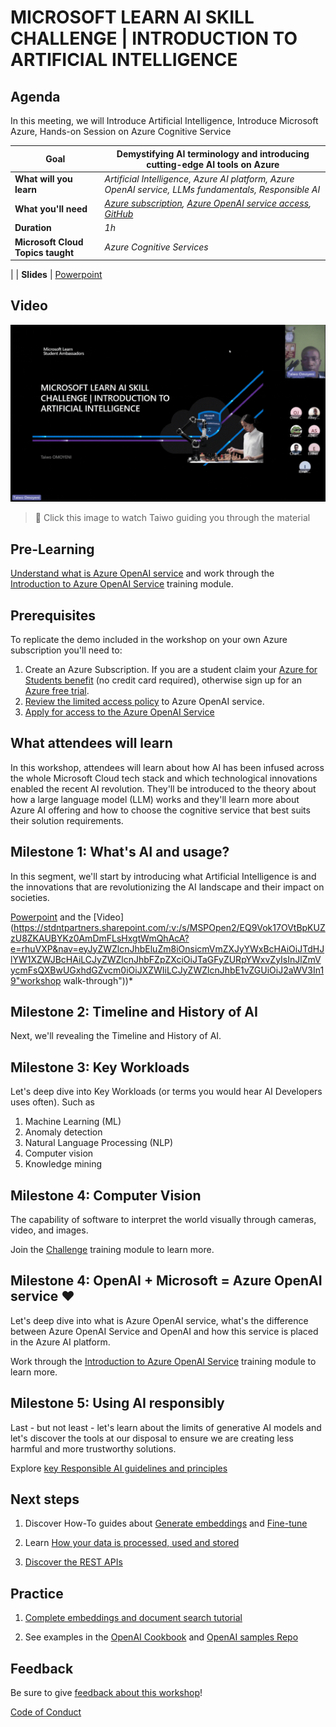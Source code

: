 # MICROSOFT LEARN AI SKILL CHALLENGE | INTRODUCTION TO ARTIFICIAL INTELLIGENCE

## Agenda

In this meeting, we will Introduce Artificial Intelligence,
Introduce Microsoft Azure,
Hands-on Session on Azure Cognitive Service
   

| **Goal**              | Demystifying AI terminology and introducing cutting-edge AI tools on Azure                                    |
| ----------------------------- | --------------------------------------------------------------------- |
| **What will you learn**       | *Artificial Intelligence, Azure AI platform, Azure OpenAI service, LLMs fundamentals, Responsible AI*                                        |
| **What you'll need**          | *[Azure subscription](https://azure.microsoft.com), [Azure OpenAI service access](https://customervoice.microsoft.com/Pages/ResponsePage.aspx?id=v4j5cvGGr0GRqy180BHbR7en2Ais5pxKtso_Pz4b1_xUOFA5Qk1UWDRBMjg0WFhPMkIzTzhKQ1dWNyQlQCN0PWcu), [GitHub](https://github.com/)* |
| **Duration**                  | *1h*                                                                |
| **Microsoft Cloud Topics taught**                  | *Azure Cognitive Services*                                                             
|
| **Slides** | [Powerpoint](slides.pptx) 
                         
## Video

[![workshop walk-through](https://github.com/Shunlexxi/INTRODUCTION-TO-ARTIFICIAL-INTELLIGENCE/blob/54288c2e4117564aed47bdeb6e35542cf416ee41/Microsoft%20Learn%20AI%20Skills%20Challenge%20_%20Introduction%20to%20Artificial%20Intelligence%20(AI).gif)](https://stdntpartners.sharepoint.com/:v:/s/MSPOpen2/EQ9Vok17OVtBpKUZzU8ZKAUBYKz0AmDmFLsHxgtWmQhAcA?e=rhuVXP&nav=eyJyZWZlcnJhbEluZm8iOnsicmVmZXJyYWxBcHAiOiJTdHJlYW1XZWJBcHAiLCJyZWZlcnJhbFZpZXciOiJTaGFyZURpYWxvZyIsInJlZmVycmFsQXBwUGxhdGZvcm0iOiJXZWIiLCJyZWZlcnJhbE1vZGUiOiJ2aWV3In19 "workshop walk-through")
> 🎥 Click this image to watch Taiwo guiding you through the material

## Pre-Learning

[Understand what is Azure OpenAI service](https://learn.microsoft.com/azure/cognitive-services/openai/overview/??wt.mc_id=studentamb_255353) and work through the [Introduction to Azure OpenAI Service](https://learn.microsoft.com/training/modules/explore-azure-openai/??wt.mc_id=studentamb_255353) training module.

## Prerequisites

To replicate the demo included in the workshop on your own Azure subscription you'll need to:
1.	Create an Azure Subscription. If you are a student claim your [Azure for Students benefit](https://azure.microsoft.com/free/students/?wt.mc_id=studentamb_255353) (no credit card required), otherwise sign up for an [Azure free trial](https://azure.microsoft.com/pricing/offers/ms-azr-0044p/?wt.mc_id=studentamb_255353).
2.  [Review the limited access policy](https://learn.microsoft.com/legal/cognitive-services/openai/limited-access?context=%2Fazure%2Fcognitive-services%2Fopenai%2Fcontext%2Fcontext&?wt.mc_id=studentamb_255353) to Azure OpenAI service.
3.	[Apply for access to the Azure OpenAI Service](https://aka.ms/oai/access)

## What attendees will learn

In this workshop, attendees will learn about how AI has been infused across the whole Microsoft Cloud tech stack and which technological innovations enabled the recent AI revolution. They'll be introduced to the theory about how a large language model (LLM) works and they'll learn more about Azure AI offering and how to choose the cognitive service that best suits their solution requirements. 

## Milestone 1: What's AI and usage?

In this segment, we'll start by introducing what Artificial Intelligence is and the innovations that are revolutionizing the AI landscape and their impact on societies.

[Powerpoint](slides.pptx) and the [Video](https://stdntpartners.sharepoint.com/:v:/s/MSPOpen2/EQ9Vok17OVtBpKUZzU8ZKAUBYKz0AmDmFLsHxgtWmQhAcA?e=rhuVXP&nav=eyJyZWZlcnJhbEluZm8iOnsicmVmZXJyYWxBcHAiOiJTdHJlYW1XZWJBcHAiLCJyZWZlcnJhbFZpZXciOiJTaGFyZURpYWxvZyIsInJlZmVycmFsQXBwUGxhdGZvcm0iOiJXZWIiLCJyZWZlcnJhbE1vZGUiOiJ2aWV3In19"workshop walk-through"))*

## Milestone 2: Timeline and History of AI

Next, we'll revealing the Timeline and History of AI.

## Milestone 3: Key Workloads

Let's deep dive into Key Workloads (or terms you would hear AI Developers uses often). Such as 
1. Machine Learning (ML)
2. Anomaly detection
3. Natural Language Processing (NLP)
4. Computer vision
5. Knowledge mining

## Milestone 4: Computer Vision

The capability of software to interpret the world visually through cameras, video, and images.

Join the [Challenge](https://learn.microsoft.com/en-us/training/challenges?id=bb49ce83-3aac-4405-8fb1-3eb2335f19f0/?wt.mc_id=studentamb_255353) training module to learn more.

## Milestone 4: OpenAI + Microsoft = Azure OpenAI service ❤️

Let's deep dive into what is Azure OpenAI service, what's the difference between Azure OpenAI Service and OpenAI and how this service is placed in the Azure AI platform.

Work through the [Introduction to Azure OpenAI Service](https://learn.microsoft.com/training/modules/explore-azure-openai/?wt.mc_id=studentamb_255353) training module to learn more.

## Milestone 5: Using AI responsibly

Last - but not least - let's learn about the limits of generative AI models and let's discover the tools at our disposal to ensure we are creating less harmful and more trustworthy solutions. 

Explore [key Responsible AI guidelines and principles](https://learn.microsoft.com/legal/cognitive-services/openai/transparency-note?context=%2Fazure%2Fcognitive-services%2Fopenai%2Fcontext%2Fcontext&?wt.mc_id=studentamb_255353)

## Next steps

1.	Discover How-To guides about [Generate embeddings](https://learn.microsoft.com/azure/cognitive-services/openai/how-to/embeddings?tabs=console/??wt.mc_id=studentamb_255353) and [Fine-tune](https://learn.microsoft.com/azure/cognitive-services/openai/how-to/fine-tuning?pivots=programming-language-studio/??wt.mc_id=studentamb_255353)

2.	Learn [How your data is processed, used and stored](https://learn.microsoft.com/legal/cognitive-services/openai/data-privacy?context=%2Fazure%2Fcognitive-services%2Fopenai%2Fcontext%2Fcontext&?wt.mc_id=studentamb_255353)

3.	[Discover the REST APIs](https://learn.microsoft.com/rest/api/cognitiveservices/??wt.mc_id=studentamb_255353)

## Practice

1.  [Complete embeddings and document search tutorial](https://learn.microsoft.com/azure/cognitive-services/openai/tutorials/embeddings?tabs=command-line&?wt.mc_id=studentamb_255353)

2.	See examples in the [OpenAI Cookbook](https://github.com/openai/openai-cookbook/tree/main/examples) and [OpenAI samples Repo](https://github.com/Azure/azure-openai-samples)

## Feedback

Be sure to give [feedback about this workshop](https://bit.ly/MSFT_AI_feedback)!

[Code of Conduct](../CODE_OF_CONDUCT.md)

